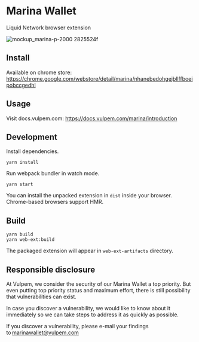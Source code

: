 # Marina Wallet
Liquid Network browser extension


![mockup_marina-p-2000 2825524f](https://user-images.githubusercontent.com/3596602/163511145-3085879d-486c-42d1-880a-1f8ba3f98803.png)



## Install

Available on chrome store: https://chrome.google.com/webstore/detail/marina/nhanebedohgejbllffboeipobccgedhl

## Usage

Visit docs.vulpem.com: https://docs.vulpem.com/marina/introduction

## Development

Install dependencies.
```
yarn install
```

Run webpack bundler in watch mode.
```
yarn start
```

You can install the unpacked extension in `dist` inside your browser. Chrome-based browsers support HMR.

## Build

```
yarn build
yarn web-ext:build
```

The packaged extension will appear in `web-ext-artifacts` directory.

## Responsible disclosure

At Vulpem, we consider the security of our Marina Wallet a top priority. But even putting top priority status and maximum effort, there is still possibility that vulnerabilities can exist. 

In case you discover a vulnerability, we would like to know about it immediately so we can take steps to address it as quickly as possible.  

If you discover a vulnerability, please e-mail your findings to marinawallet@vulpem.com
